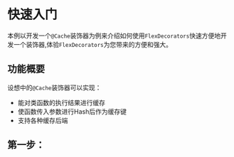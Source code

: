 # 快速入门

本例以开发一个`@Cache`装饰器为例来介绍如何使用`FlexDecorators`快速方便地开发一个装饰器,体验`FlexDecorators`为您带来的方便和强大。

## 功能概要

设想中的`@Cache`装饰器可以实现：

- 能对类函数的执行结果进行缓存
- 使函数传入参数进行Hash后作为缓存键
- 支持各种缓存后端

## 第一步：

